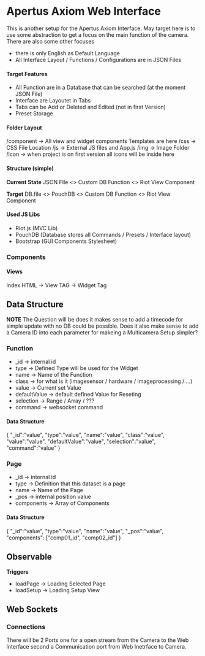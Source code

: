 # Apertus Axiom Web Interface

This is another setup for the Apertus Axiom Interface. May target here is to use some abstraction to get a focus on the main function of the camera.
There are also some other focuses 

* there is only English as Default Language
* All Interface Layout / Functions / Configurations are in JSON Files

#### Target Features

* All Function are in a Database that can be searched (at the moment JSON File)
* Interface are Layoutet in Tabs
* Tabs can be Add or Deleted and Edited (not in first Version)
* Preset Storage


#### Folder Layout
/component  -> All view and widget components Templates are here
/css        -> CSS File Location
/js         -> External JS files and App.js
/img        -> Image Folder
/icon       -> when project is on first version all icons will be inside here

#### Structure (simple)
**Current State**
JSON FIle <> Custom DB Function <> Riot View Component

**Target**
DB.file <> PouchDB <> Custom DB Function <> Riot View Component


#### Used JS Libs
* Riot.js       (MVC Lib)
* PouchDB       (Database stores all Commands / Presets / Interface layout)
* Bootstrap     (GUI Components Stylesheet)


### Components

#### Views

Index HTML -> View TAG -> Widget Tag

## Data Structure

**NOTE** 
The Question will be does it makes sense to add a timecode for simple update with no DB could be possible. 
Does it also make sense to add a Camera ID into each parameter for makeing a Multicamera Setup simpler?

### Function

* _id               -> internal id
* type              -> Defined Type will be used for the Widget
* name              -> Name of the Function
* class             -> for what is it (imagesensor / hardware / imageprocessing / ...)
* value             -> Current set Value
* defaultValue      -> default defined Value for Reseting
* selection         -> Range / Array / ???
* command           -> websocket command

#### Data Structure
{
    "_id":"value",
    "type":"value",
    "name":"value",
    "class":"value",
    "value":"value",
    "defaultValue":"value",
    "selection":"value",
    "command":"value"
}

### Page

* _id               -> internal id
* type              -> Definition that this dataset is a page
* name              -> Name of the Page
* _pos              -> internal position value
* components        -> Array of Components

#### Data Structure
{
    "_id":"value",
    "type":"value",
    "name":"value",
    "_pos":"value",
    "components": ["comp01_id", "comp02_id"]
}


## Observable

**Triggers**
* loadPage      -> Loading Selected Page
* loadSetup     -> Loading Setup View

## Web Sockets

### Connections

There will be 2 Ports one for a open stream from the Camera to the Web Interface second a Communication port from Web Inetrface to Camera.
